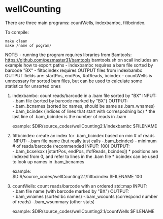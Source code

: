 # wellCounting

There are three main programs: countWells, indexbambc, filtbcindex.

To compile: 

	make clean
	make /name of pogram/

NOTE:
	- running the program requires libraries from Bamtools: 
		https://github.com/pezmaster31/bamtools
		bamtools.sh on scail includes an example how to export paths
	- indexbambc requires a bam file sorted by barcode "BX"
	- filtbcindex requires OUTPUT files from indexbambc
		OUTPUT fields are: startPos, endPos, #ofReads, bcindex
	- countWells is unncessary for sorted bam files,
		but can be used to calculate some statistics for unsorted ones


1. indexbambc: count reads/barcode in a .bam file sorted by "BX"
	INPUT:
		-.bam file (sorted by barcode marked by "BX")
	OUTPUT:
		-.bam_bcnames (sorted bc names, should be same as .bam_wnames)
		-.bam_bcindex (indices of lines that start with correspodning bc)
			* the last line of .bam_bcindex is the number of reads in .bam
	
	example:
		$DIR/source_codes/wellCounting2.1/indexbambc $FILENAME


2. filtbcindex: create an index for .bam_bcindex based on min # of reads
	INPUT: 
		-.bam file name (but really just calls -.bam_bcindex)
		- minimum # of reads/barcode (recommended INPUT: 100)
	OUTPUT: 
		-.bam_bcselxxx ([startPos, endPos, #ofReads, bcindex]) 
			* positions are indexed from 0, and refer to lines in the .bam file
			* bcindex can be used to look up names in .bam_bcnames 
	
	example:		
		$DIR/source_codes/wellCounting2.1/filtbcindex $FILENAME 100


3. countWells: count reads/barcode with an ordered std::map
	INPUT: 
		-.bam file name (with barcode marked by "BX")
	OUTPUT: 
		-.bam_wnames (sorted bc names)
		-.bam_wcounts (correspond number of reads)
		-.bam_wsummary (other stats)
	
	example:
		$DIR/source_codes/wellCounting2.1/countWells $FILENAME